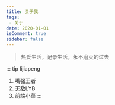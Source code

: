 ```yaml
---
title: 关于我
tags:
 - 关于
date: 2020-01-01
isComment: true
sidebar: false
---
```

> 热爱生活，记录生活，永不磨灭的过去

<!-- more -->

::: tip lijiapeng
1. 嘴强王者<br>
2. 无敌LYB<br>
3. 前端小菜
:::

<!-- ## 一：科班自学一个月前端历程 -->
<!-- [简书记录前端自学的30天](https://www.jianshu.com/u/81a990ed5eff) -->

<!-- [github主页](https://abbott.github.io/) -->


<!-- ## 项目 -->

<!-- 个人博客： [基于 vuepress 搭建的个人博客](http://abbott.club/)

个人简历在线版：[基于 H5+Css3 搭建的个人在线简历](http://abbott.club:8081/)

vue 电商管理系统：[基于 vue+elementUI 搭建的电商管理系统](http://abbott.club:8082/)

vue 小米移动端：[基于 vue全家桶 搭建的小米移动端](http://abbott.club:8083/) -->